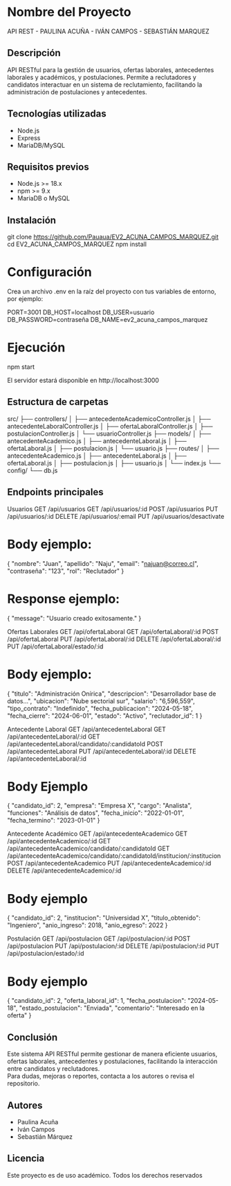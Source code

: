 # Nombre del Proyecto
API REST - PAULINA ACUÑA - IVÁN CAMPOS - SEBASTIÁN MARQUEZ

## Descripción
API RESTful para la gestión de usuarios, ofertas laborales, antecedentes laborales y académicos, y postulaciones. Permite a reclutadores y candidatos interactuar en un sistema de reclutamiento, facilitando la administración de postulaciones y antecedentes.


## Tecnologías utilizadas
- Node.js
- Express
- MariaDB/MySQL

## Requisitos previos
- Node.js >= 18.x
- npm >= 9.x
- MariaDB o MySQL

## Instalación

git clone https://github.com/Pauaua/EV2_ACUNA_CAMPOS_MARQUEZ.git
cd EV2_ACUNA_CAMPOS_MARQUEZ 
npm install

# Configuración
Crea un archivo .env en la raíz del proyecto con tus variables de entorno, por ejemplo:

PORT=3001
DB_HOST=localhost
DB_USER=usuario
DB_PASSWORD=contraseña
DB_NAME=ev2_acuna_campos_marquez

# Ejecución

npm start

El servidor estará disponible en http://localhost:3000

## Estructura de carpetas

src/
├── controllers/
│   ├── antecedenteAcademicoController.js
│   ├── antecedenteLaboralController.js
│   ├── ofertaLaboralController.js
│   ├── postulacionController.js
│   └── usuarioController.js
├── models/
│   ├── antecedenteAcademico.js
│   ├── antecedenteLaboral.js
│   ├── ofertaLaboral.js
│   ├── postulacion.js
│   └── usuario.js
├── routes/
│   ├── antecedenteAcademico.js
│   ├── antecedenteLaboral.js
│   ├── ofertaLaboral.js
│   ├── postulacion.js
│   ├── usuario.js
│   └── index.js
└── config/
    └── db.js

## Endpoints principales

Usuarios
GET /api/usuarios
GET /api/usuarios/:id
POST /api/usuarios
PUT /api/usuarios/:id
DELETE /api/usuarios/:email
PUT /api/usuarios/desactivate

# Body ejemplo:
{
  "nombre": "Juan",
  "apellido": "Naju",
  "email": "najuan@correo.cl",
  "contraseña": "123",
  "rol": "Reclutador"
}

# Response ejemplo:
{
  "message": "Usuario creado exitosamente."
}

Ofertas Laborales
GET /api/ofertaLaboral
GET /api/ofertaLaboral/:id
POST /api/ofertaLaboral
PUT /api/ofertaLaboral/:id
DELETE /api/ofertaLaboral/:id
PUT /api/ofertaLaboral/estado/:id

# Body ejemplo:
{
  "titulo": "Administración Onírica",
  "descripcion": "Desarrollador base de datos...",
  "ubicacion": "Nube sectorial sur",
  "salario": "6,596,559",
  "tipo_contrato": "Indefinido",
  "fecha_publicacion": "2024-05-18",
  "fecha_cierre": "2024-06-01",
  "estado": "Activo",
  "reclutador_id": 1
}

Antecedente Laboral
GET /api/antecedenteLaboral
GET /api/antecedenteLaboral/:id
GET /api/antecedenteLaboral/candidato/:candidatoId
POST /api/antecedenteLaboral
PUT /api/antecedenteLaboral/:id
DELETE /api/antecedenteLaboral/:id

# Body Ejemplo
{
  "candidato_id": 2,
  "empresa": "Empresa X",
  "cargo": "Analista",
  "funciones": "Análisis de datos",
  "fecha_inicio": "2022-01-01",
  "fecha_termino": "2023-01-01"
}


Antecedente Académico
GET /api/antecedenteAcademico
GET /api/antecedenteAcademico/:id
GET /api/antecedenteAcademico/candidato/:candidatoId
GET /api/antecedenteAcademico/candidato/:candidatoId/institucion/:institucion
POST /api/antecedenteAcademico
PUT /api/antecedenteAcademico/:id
DELETE /api/antecedenteAcademico/:id

# Body ejemplo
{
  "candidato_id": 2,
  "institucion": "Universidad X",
  "titulo_obtenido": "Ingeniero",
  "anio_ingreso": 2018,
  "anio_egreso": 2022
}


Postulación
GET /api/postulacion
GET /api/postulacion/:id
POST /api/postulacion
PUT /api/postulacion/:id
DELETE /api/postulacion/:id
PUT /api/postulacion/estado/:id

# Body ejemplo
{
  "candidato_id": 2,
  "oferta_laboral_id": 1,
  "fecha_postulacion": "2024-05-18",
  "estado_postulacion": "Enviada",
  "comentario": "Interesado en la oferta"
}


## Conclusión

Este sistema API RESTful permite gestionar de manera eficiente usuarios, ofertas laborales, antecedentes y postulaciones, facilitando la interacción entre candidatos y reclutadores.  
Para dudas, mejoras o reportes, contacta a los autores o revisa el repositorio.

## Autores

- Paulina Acuña
- Iván Campos
- Sebastián Márquez

## Licencia

Este proyecto es de uso académico. Todos los derechos reservados


